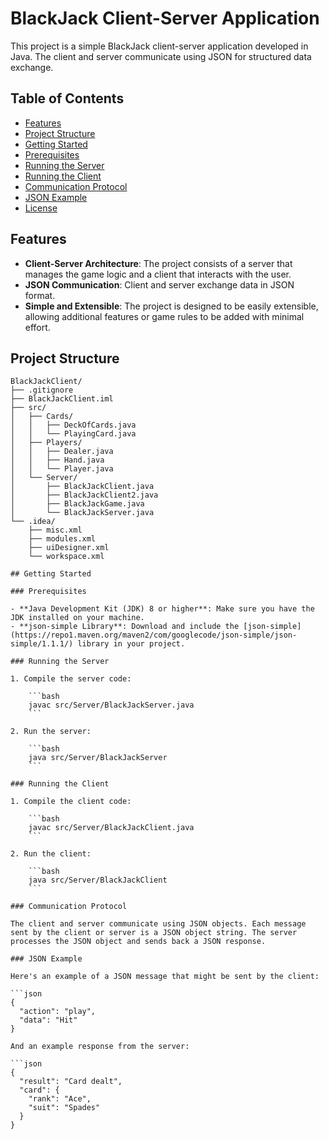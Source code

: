 # BlackJack Client-Server Application

This project is a simple BlackJack client-server application developed in Java. The client and server communicate using JSON for structured data exchange.

## Table of Contents

- [Features](#features)
- [Project Structure](#project-structure)
- [Getting Started](#getting-started)
- [Prerequisites](#prerequisites)
- [Running the Server](#running-the-server)
- [Running the Client](#running-the-client)
- [Communication Protocol](#communication-protocol)
- [JSON Example](#json-example)
- [License](#license)

## Features

- **Client-Server Architecture**: The project consists of a server that manages the game logic and a client that interacts with the user.
- **JSON Communication**: Client and server exchange data in JSON format.
- **Simple and Extensible**: The project is designed to be easily extensible, allowing additional features or game rules to be added with minimal effort.

## Project Structure

```plaintext
BlackJackClient/
├── .gitignore
├── BlackJackClient.iml
├── src/
│   ├── Cards/
│   │   ├── DeckOfCards.java
│   │   └── PlayingCard.java
│   ├── Players/
│   │   ├── Dealer.java
│   │   ├── Hand.java
│   │   └── Player.java
│   └── Server/
│       ├── BlackJackClient.java
│       ├── BlackJackClient2.java
│       ├── BlackJackGame.java
│       └── BlackJackServer.java
└── .idea/
    ├── misc.xml
    ├── modules.xml
    ├── uiDesigner.xml
    └── workspace.xml

## Getting Started

### Prerequisites

- **Java Development Kit (JDK) 8 or higher**: Make sure you have the JDK installed on your machine.
- **json-simple Library**: Download and include the [json-simple](https://repo1.maven.org/maven2/com/googlecode/json-simple/json-simple/1.1.1/) library in your project.

### Running the Server

1. Compile the server code:

    ```bash
    javac src/Server/BlackJackServer.java
    ```

2. Run the server:

    ```bash
    java src/Server/BlackJackServer
    ```

### Running the Client

1. Compile the client code:

    ```bash
    javac src/Server/BlackJackClient.java
    ```

2. Run the client:

    ```bash
    java src/Server/BlackJackClient
    ```

### Communication Protocol

The client and server communicate using JSON objects. Each message sent by the client or server is a JSON object string. The server processes the JSON object and sends back a JSON response.

### JSON Example

Here's an example of a JSON message that might be sent by the client:

```json
{
  "action": "play",
  "data": "Hit"
}

And an example response from the server:

```json
{
  "result": "Card dealt",
  "card": {
    "rank": "Ace",
    "suit": "Spades"
  }
}
